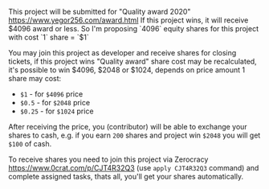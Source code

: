 This project will be submitted for "Quality award 2020" https://www.yegor256.com/award.html
If this project wins, it will receive $4096 award or less.
So I'm proposing `4096` equity shares for this project with cost `1` share = `$1`

You may join this project as developer and receive shares for closing tickets,
if this project wins "Quality award" share cost may be recalculated, it's possible to
win $4096, $2048 or $1024, depends on price amount 1 share may cost:
 - `$1`    - for `$4096` price
 - `$0.5`  - for `$2048` price
 - `$0.25` - for `$1024` price

After receiving the price, you (contributor) will be able to exchange your shares
to cash, e.g. if you earn `200` shares and project win `$2048` you will get `$100` of cash.

To receive shares you need to join this project via Zerocracy https://www.0crat.com/p/CJT4R32Q3
(use `apply CJT4R32Q3` command)
and complete assigned tasks, thats all, you'll get your shares automatically.
